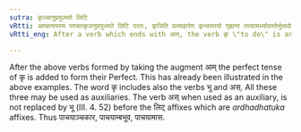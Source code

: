 ```yaml
---
sutra: कृञ्चानुप्रयुज्यते लिटि
vRtti: आम्प्रत्ययस्य पश्चात्कृञनुप्रयुज्यते लिटि परतः, कृञिति प्रत्याहारेण कृभ्वस्तयो गृह्यन्त तत्सामर्थ्यादस्तेर्भूभावो न भवति ॥
vRtti_eng: After a verb which ends with आम्, the verb कृ \"to do\" is annexed, when लिट् follows.

---
```

After the above verbs formed by taking the augment आम् the perfect tense of कृ is added to form their Perfect. This has already been illustrated in the above examples. The word कृ includes also the verbs भू and अस्. All these three may be used as auxiliaries. The verb अस् when used as an auxiliary, is not replaced by भू (III. 4. 52) before the लिट् affixes which are _ardhadhatuka_ affixes. Thus पाचयाञ्चकार, पाचयाम्बभूव, पाचयामास.